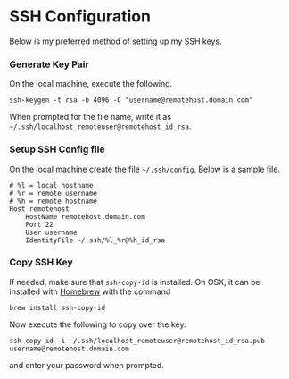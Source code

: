 # SSH Configuration

Below is my preferred method of setting up my SSH keys.

### Generate Key Pair
On the local machine, execute the following.

```
ssh-keygen -t rsa -b 4096 -C "username@remotehost.domain.com"
```

When prompted for the file name, write it as `~/.ssh/localhost_remoteuser@remotehost_id_rsa`.

### Setup SSH Config file
On the local machine create the file `~/.ssh/config`.  Below is a sample file.

```
# %l = local hostname
# %r = remote username
# %h = remote hostname
Host remotehost
    HostName remotehost.domain.com
    Port 22
    User username
    IdentityFile ~/.ssh/%l_%r@%h_id_rsa
```

### Copy SSH Key
If needed, make sure that `ssh-copy-id` is installed.  On OSX, it can be installed with [Homebrew](http://brew.sh/) with the command

```
brew install ssh-copy-id
```

Now execute the following to copy over the key.

```
ssh-copy-id -i ~/.ssh/localhost_remoteuser@remotehost_id_rsa.pub username@remotehost.domain.com
```

and enter your password when prompted.
